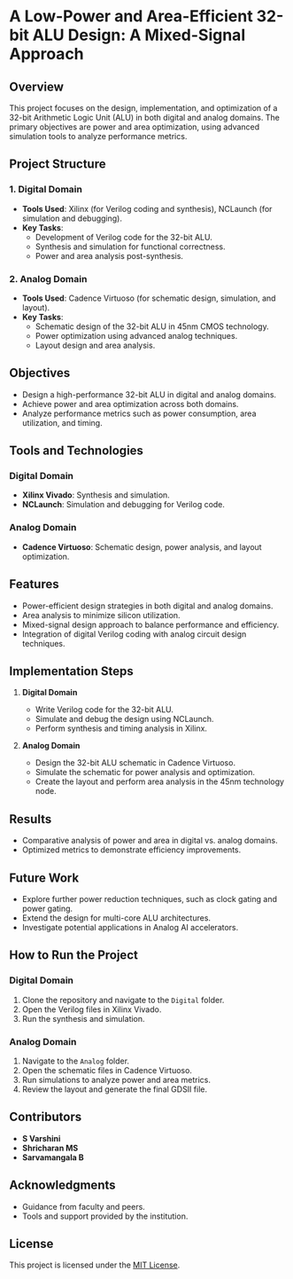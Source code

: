 # A Low-Power and Area-Efficient 32-bit ALU Design: A Mixed-Signal Approach

## Overview
This project focuses on the design, implementation, and optimization of a 32-bit Arithmetic Logic Unit (ALU) in both digital and analog domains. The primary objectives are power and area optimization, using advanced simulation tools to analyze performance metrics.

## Project Structure

### 1. Digital Domain
- **Tools Used**: Xilinx (for Verilog coding and synthesis), NCLaunch (for simulation and debugging).
- **Key Tasks**:  
  - Development of Verilog code for the 32-bit ALU.  
  - Synthesis and simulation for functional correctness.  
  - Power and area analysis post-synthesis.

### 2. Analog Domain
- **Tools Used**: Cadence Virtuoso (for schematic design, simulation, and layout).  
- **Key Tasks**:  
  - Schematic design of the 32-bit ALU in 45nm CMOS technology.  
  - Power optimization using advanced analog techniques.  
  - Layout design and area analysis.  

## Objectives
- Design a high-performance 32-bit ALU in digital and analog domains.
- Achieve power and area optimization across both domains.
- Analyze performance metrics such as power consumption, area utilization, and timing.

## Tools and Technologies
### Digital Domain
- **Xilinx Vivado**: Synthesis and simulation.  
- **NCLaunch**: Simulation and debugging for Verilog code.

### Analog Domain
- **Cadence Virtuoso**: Schematic design, power analysis, and layout optimization.

## Features
- Power-efficient design strategies in both digital and analog domains.
- Area analysis to minimize silicon utilization.
- Mixed-signal design approach to balance performance and efficiency.
- Integration of digital Verilog coding with analog circuit design techniques.

## Implementation Steps
1. **Digital Domain**
   - Write Verilog code for the 32-bit ALU.
   - Simulate and debug the design using NCLaunch.
   - Perform synthesis and timing analysis in Xilinx.

2. **Analog Domain**
   - Design the 32-bit ALU schematic in Cadence Virtuoso.
   - Simulate the schematic for power analysis and optimization.
   - Create the layout and perform area analysis in the 45nm technology node.

## Results
- Comparative analysis of power and area in digital vs. analog domains.
- Optimized metrics to demonstrate efficiency improvements.

## Future Work
- Explore further power reduction techniques, such as clock gating and power gating.
- Extend the design for multi-core ALU architectures.
- Investigate potential applications in Analog AI accelerators.

## How to Run the Project
### Digital Domain
1. Clone the repository and navigate to the `Digital` folder.
2. Open the Verilog files in Xilinx Vivado.
3. Run the synthesis and simulation.

### Analog Domain
1. Navigate to the `Analog` folder.
2. Open the schematic files in Cadence Virtuoso.
3. Run simulations to analyze power and area metrics.
4. Review the layout and generate the final GDSII file.

## Contributors
- **S Varshini**
- **Shricharan MS**
- **Sarvamangala B**

## Acknowledgments
- Guidance from faculty and peers.
- Tools and support provided by the institution.

## License
This project is licensed under the [MIT License](LICENSE).

